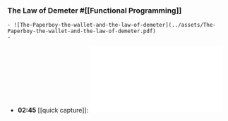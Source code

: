 ### The Law of Demeter #[[Functional Programming]]
	- ![The-Paperboy-the-wallet-and-the-law-of-demeter](../assets/The-Paperboy-the-wallet-and-the-law-of-demeter.pdf)
	-
- **02:45** [[quick capture]]:  ![oopsla88-law-of-demeter](../assets/oopsla88-law-of-demeter.pdf)